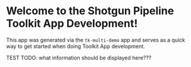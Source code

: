 # Welcome to the Shotgun Pipeline Toolkit App Development!

This app was generated via the `tk-multi-demo` app and serves as a quick way to
get started when doing Toolkit App development.

TEST
TODO: what information should be displayed here???

